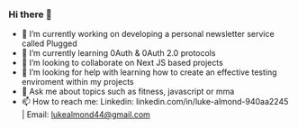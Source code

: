 ### Hi there 👋


- 🔭 I’m currently working on developing a personal newsletter service called Plugged
- 🌱 I’m currently learning 0Auth & 0Auth 2.0 protocols 
- 👯 I’m looking to collaborate on Next JS based projects
- 🤔 I’m looking for help with learning how to create an effective testing enviroment within my projects 
- 💬 Ask me about topics such as fitness, javascript or mma
- 📫 How to reach me: Linkedin: linkedin.com/in/luke-almond-940aa2245 | Email: lukealmond44@gmail.com


